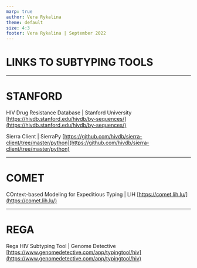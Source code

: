 ```yaml
---
marp: true
author: Vera Rykalina
theme: default
size: 4:3
footer: Vera Rykalina | September 2022
---
```


# LINKS TO SUBTYPING TOOLS

---
# STANFORD 
HIV Drug Resistance Database | Stanford University
[https://hivdb.stanford.edu/hivdb/by-sequences/](https://hivdb.stanford.edu/hivdb/by-sequences/)

Sierra Client | SierraPy
[https://github.com/hivdb/sierra-client/tree/master/python](https://github.com/hivdb/sierra-client/tree/master/python)

---
# COMET
COntext-based Modeling for Expeditious Typing | LIH
[https://comet.lih.lu/](https://comet.lih.lu/)

---
# REGA 
Rega HIV Subtyping Tool | Genome Detective
[https://www.genomedetective.com/app/typingtool/hiv](https://www.genomedetective.com/app/typingtool/hiv)

